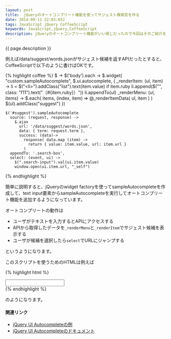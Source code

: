 ```yaml
---
layout: post
title:  jQueryのオートコンプリート機能を使ってサジェスト検索窓を作る
date: 2014-09-11 22:03:03J
tags: JavaScript jQuery CoffeeScript
keywords: JavaScript,jQuery,CoffeeScript
description: jQueryのオートコンプリート機能がいい感じだったので今回はそのご紹介をします。
---
```


{{ page.description }}

例えば/data/suggest/words.jsonがサジェスト候補を返すAPIだったとすると、CoffeeScriptで以下のように書けばOKです。

{% highlight coffee %}
$ ->
  $('body').each ->
    $.widget( "custom.sampleAutocomplete", $.ui.autocomplete, {
      _renderItem: (ul, item) ->
        li = $("<li>").addClass("list").text(item.value)
        if item.ruby
          li.append($("<span>", class: "f11").text("（#{item.ruby}）"))
        li.appendTo(ul)
      _renderMenu: (ul, items) ->
        $.each( items, (index, item) =>
          @_renderItemData( ul, item )
        )
        $(ul).addClass("suggest")
    })

    $('#suggest').sampleAutocomplete
      source: (request, response) ->
        $.ajax
          url: '/data/suggest/words.json',
          data: { term: request.term },
          success: (data)->
            response( data.map (item) ->
              return { value: item.value, url: item.url }
            )
      appendTo: '.search-box',
      select: (event, ui) ->
        $(".search-input").val(ui.item.value)
        window.open(ui.item.url, "_self")
{% endhighlight %}

簡単に説明すると、jQueryのwidget factoryを使ってsampleAutocompleteを作成して、text input要素からsampleAutocompleteを実行してオートコンプリート機能を追加するようになっています。

オートコンプリートの動作は

* ユーザがテキストを入力するとAPIにアクセスする
* APIから取得したデータを`_renderMenu`と`_renderItem`でサジェスト候補を表示する
* ユーザが候補を選択したら`select`でURLにジャンプする

というようになります。

このスクリプトを使うためのHTMLは例えば

{% highlight html %}
<script src="//code.jquery.com/jquery-1.10.2.js"></script>
<script src="//code.jquery.com/ui/1.11.1/jquery-ui.js"></script>
<script src="/js/suggest.js"></script>
<div class=".search-box">
  <input id="suggest">
</div>
{% endhighlight %}

のようになります。

#### 関連リンク

* [jQuery UI Autocompleteの例](http://jqueryui.com/autocomplete/)
* [jQuery UI Autocompleteのドキュメント](http://api.jqueryui.com/autocomplete/)
